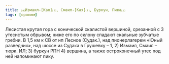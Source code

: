 ```yaml
---
title: ⒜Измаил-[Кая]⒯, Смаил-[Кая]⒯, Буркун, Пика⒵
tags: [ороним]
---
```


Лесистая крутая гора с конической скалистой вершиной, срезанной с З утесистым
обрывом; ниже его по склону спадают скальные зубчатые гребни. В 1,5 км к СВ от
нп Лесное (Судак.), над пионерлагерем «Юный разведчик», над шоссе из Судака в
Грушевку – 1, 2) Измаил, Смаил – тюрк. ИЛ; 3) буркун РПН 4) вершина, а также
остроконечный утес под ней напоминают пику.
